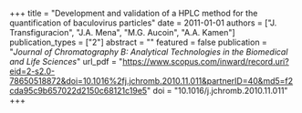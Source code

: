 +++
title = "Development and validation of a HPLC method for the quantification of baculovirus particles"
date = 2011-01-01
authors = ["J. Transfiguracion", "J.A. Mena", "M.G. Aucoin", "A.A. Kamen"]
publication_types = ["2"]
abstract = ""
featured = false
publication = "*Journal of Chromatography B: Analytical Technologies in the Biomedical and Life Sciences*"
url_pdf = "https://www.scopus.com/inward/record.uri?eid=2-s2.0-78650518872&doi=10.1016%2fj.jchromb.2010.11.011&partnerID=40&md5=f2cda95c9b657022d2150c68121c19e5"
doi = "10.1016/j.jchromb.2010.11.011"
+++

